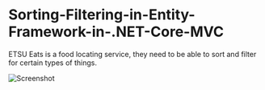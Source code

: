 # Sorting-Filtering-in-Entity-Framework-in-.NET-Core-MVC
ETSU Eats is a food locating service, they need to be able to sort and filter for certain types of things. 


![Screenshot](screenshot.JPG)


